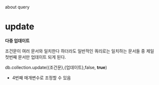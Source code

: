 about query


# update

__다중 업데이트__

조건문이 여러 문서와 일치한다 하더라도 일반적인 쿼리로는 일치하는 문서들 중 제일 첫번째 문서만 업데이트 되게 된다. 

db.collection.update({조건문},{업데이트},false, __true__)

- 4번째 매개변수로 조정할 수 있음